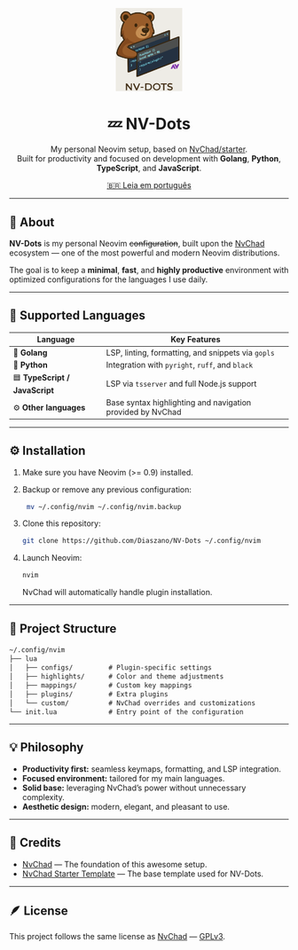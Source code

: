 <p align="center">
  <img src="../.github/assets/logo.svg" alt="NV-Dots logo" width="120"/>
</p>

<h1 align="center">💤 NV-Dots</h1>

<p align="center">
  My personal Neovim setup, based on 
  <a href="https://github.com/NvChad/starter" target="_blank">NvChad/starter</a>.<br/>
  Built for productivity and focused on development with 
  <b>Golang</b>, <b>Python</b>, <b>TypeScript</b>, and <b>JavaScript</b>.
</p>

<p align="center">
  <a href="../README.md">🇧🇷 Leia em português</a>
</p>

---

## 🚀 About

**NV-Dots** is my personal Neovim ~~configuration~~, built upon the [NvChad](https://github.com/NvChad/NvChad) ecosystem — one of the most powerful and modern Neovim distributions.

The goal is to keep a **minimal**, **fast**, and **highly productive** environment with optimized configurations for the languages I use daily.

---

## 🧠 Supported Languages

| Language | Key Features |
|-----------|---------------|
| 🦫 **Golang** | LSP, linting, formatting, and snippets via `gopls` |
| 🐍 **Python** | Integration with `pyright`, `ruff`, and `black` |
| 🟦 **TypeScript / JavaScript** | LSP via `tsserver` and full Node.js support |
| ⚙️ **Other languages** | Base syntax highlighting and navigation provided by NvChad |

---

## ⚙️ Installation

1. Make sure you have Neovim (>= 0.9) installed.
2. Backup or remove any previous configuration:
   ```bash
    mv ~/.config/nvim ~/.config/nvim.backup
    ````

3. Clone this repository:

   ```bash
   git clone https://github.com/Diaszano/NV-Dots ~/.config/nvim
   ```
4. Launch Neovim:

   ```bash
   nvim
   ```

   NvChad will automatically handle plugin installation.

---

## 🧩 Project Structure

```
~/.config/nvim
├── lua
│   ├── configs/         # Plugin-specific settings
│   ├── highlights/      # Color and theme adjustments
│   ├── mappings/        # Custom key mappings
│   ├── plugins/         # Extra plugins
│   └── custom/          # NvChad overrides and customizations
└── init.lua             # Entry point of the configuration
```

---

## 💡 Philosophy

* **Productivity first:** seamless keymaps, formatting, and LSP integration.
* **Focused environment:** tailored for my main languages.
* **Solid base:** leveraging NvChad’s power without unnecessary complexity.
* **Aesthetic design:** modern, elegant, and pleasant to use.

---

## 🧭 Credits

* [NvChad](https://github.com/NvChad/NvChad) — The foundation of this awesome setup.
* [NvChad Starter Template](https://github.com/NvChad/starter) — The base template used for NV-Dots.

---

## 🪶 License

This project follows the same license as [NvChad](https://github.com/NvChad/NvChad) — [GPLv3](https://www.gnu.org/licenses/gpl-3.0.html).